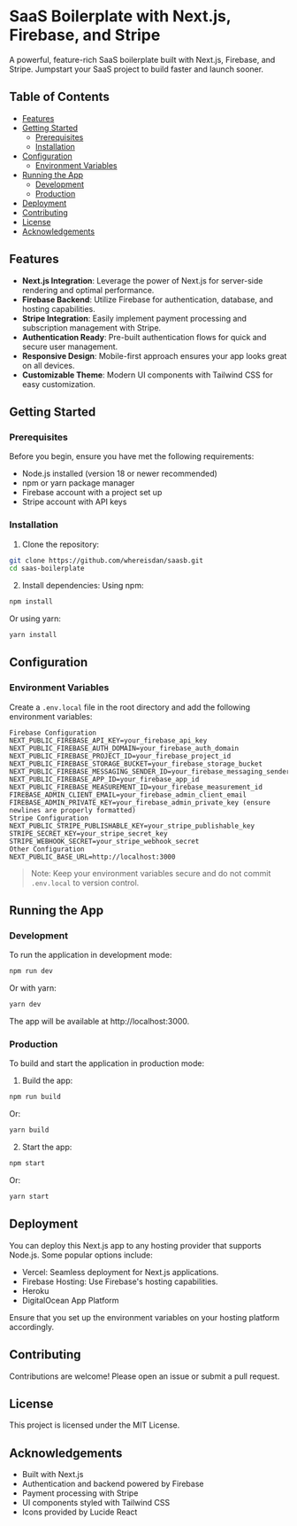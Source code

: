 # SaaS Boilerplate with Next.js, Firebase, and Stripe

A powerful, feature-rich SaaS boilerplate built with Next.js, Firebase, and Stripe. Jumpstart your SaaS project to build faster and launch sooner.

## Table of Contents
- [Features](#features)
- [Getting Started](#getting-started)
  - [Prerequisites](#prerequisites)
  - [Installation](#installation)
- [Configuration](#configuration)
  - [Environment Variables](#environment-variables)
- [Running the App](#running-the-app)
  - [Development](#development)
  - [Production](#production)
- [Deployment](#deployment)
- [Contributing](#contributing)
- [License](#license)
- [Acknowledgements](#acknowledgements)

## Features
- **Next.js Integration**: Leverage the power of Next.js for server-side rendering and optimal performance.
- **Firebase Backend**: Utilize Firebase for authentication, database, and hosting capabilities.
- **Stripe Integration**: Easily implement payment processing and subscription management with Stripe.
- **Authentication Ready**: Pre-built authentication flows for quick and secure user management.
- **Responsive Design**: Mobile-first approach ensures your app looks great on all devices.
- **Customizable Theme**: Modern UI components with Tailwind CSS for easy customization.

## Getting Started

### Prerequisites
Before you begin, ensure you have met the following requirements:
- Node.js installed (version 18 or newer recommended)
- npm or yarn package manager
- Firebase account with a project set up
- Stripe account with API keys

### Installation
1. Clone the repository:
```bash
git clone https://github.com/whereisdan/saasb.git
cd saas-boilerplate
```

2. Install dependencies:
Using npm:
```bash
npm install
```

Or using yarn:
```bash
yarn install
```

## Configuration

### Environment Variables
Create a `.env.local` file in the root directory and add the following environment variables:
```env
Firebase Configuration
NEXT_PUBLIC_FIREBASE_API_KEY=your_firebase_api_key
NEXT_PUBLIC_FIREBASE_AUTH_DOMAIN=your_firebase_auth_domain
NEXT_PUBLIC_FIREBASE_PROJECT_ID=your_firebase_project_id
NEXT_PUBLIC_FIREBASE_STORAGE_BUCKET=your_firebase_storage_bucket
NEXT_PUBLIC_FIREBASE_MESSAGING_SENDER_ID=your_firebase_messaging_sender_id
NEXT_PUBLIC_FIREBASE_APP_ID=your_firebase_app_id
NEXT_PUBLIC_FIREBASE_MEASUREMENT_ID=your_firebase_measurement_id
FIREBASE_ADMIN_CLIENT_EMAIL=your_firebase_admin_client_email
FIREBASE_ADMIN_PRIVATE_KEY=your_firebase_admin_private_key (ensure newlines are properly formatted)
Stripe Configuration
NEXT_PUBLIC_STRIPE_PUBLISHABLE_KEY=your_stripe_publishable_key
STRIPE_SECRET_KEY=your_stripe_secret_key
STRIPE_WEBHOOK_SECRET=your_stripe_webhook_secret
Other Configuration
NEXT_PUBLIC_BASE_URL=http://localhost:3000
```

> Note: Keep your environment variables secure and do not commit `.env.local` to version control.

## Running the App

### Development
To run the application in development mode:
```bash
npm run dev
```
Or with yarn:
```bash
yarn dev
```

The app will be available at http://localhost:3000.

### Production
To build and start the application in production mode:
1. Build the app:
```bash
npm run build
```
Or:
```bash
yarn build
```

2. Start the app:
```bash
npm start
```
Or:
```bash
yarn start
```

## Deployment
You can deploy this Next.js app to any hosting provider that supports Node.js. Some popular options include:
- Vercel: Seamless deployment for Next.js applications.
- Firebase Hosting: Use Firebase's hosting capabilities.
- Heroku
- DigitalOcean App Platform

Ensure that you set up the environment variables on your hosting platform accordingly.

## Contributing
Contributions are welcome! Please open an issue or submit a pull request.

## License
This project is licensed under the MIT License.

## Acknowledgements
- Built with Next.js
- Authentication and backend powered by Firebase
- Payment processing with Stripe
- UI components styled with Tailwind CSS
- Icons provided by Lucide React
